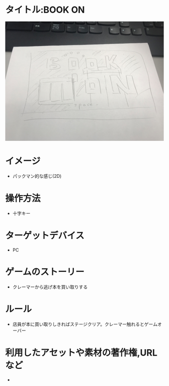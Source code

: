# タイトル:BOOK ON

![BOOK ON](./image1.jpeg )

# イメージ
 - パックマン的な感じ(2D)

# 操作方法
 - 十字キー

# ターゲットデバイス
 - PC

# ゲームのストーリー
 - クレーマーから逃げ本を買い取りする

# ルール
 - 店員が本に買い取りしきればステージクリア。クレーマー触れるとゲームオーバー

# 利用したアセットや素材の著作権,URLなど
 - 
